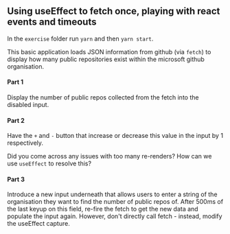 ## Using useEffect to fetch once, playing with react events and timeouts

In the `exercise` folder run `yarn` and then `yarn start`.

This basic application loads JSON information from github (via `fetch`) to display how many public repositories exist within the microsoft github organisation.

#### Part 1

Display the number of public repos collected from the fetch into the disabled input.

#### Part 2

Have the `+` and `-` button that increase or decrease this value in the input by 1 respectively.

Did you come across any issues with too many re-renders? How can we use `useEffect` to resolve this?

#### Part 3

Introduce a new input underneath that allows users to enter a string of the organisation they want to find the number of public repos of. After 500ms of the last keyup on this field, re-fire the fetch to get the new data and populate the input again. However, don't directly call fetch - instead, modify the useEffect capture.
